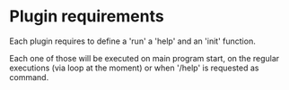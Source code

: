# Plugin requirements

Each plugin requires to define a 'run' a 'help' and an 'init' function.

Each one of those will be executed on main program start, on the regular
executions (via loop at the moment) or when '/help' is requested as command.
